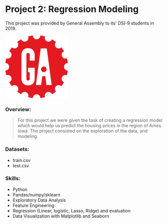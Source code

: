 # Project 2: Regression Modeling

This project was provided by General Assembly to its' DSI-9 students in 2019.

<img src='images/GA_image.png'>

### Overview: 
> For this project we were given the task of creating a regression model which would help us predict the housing prices in the region of Ames Iowa. The project consisted on the exploration of the data, and modeling.

### Datasets:

- train.csv
- test.csv

### Skills:

- Python
- Pandas/numpy/sklearn
- Exploratory Data Analysis
- Feature Engineering
- Regression (Linear, logistic, Lasso, Ridge) and evaluation
- Data Visualization with Matplotlib and Seaborn
